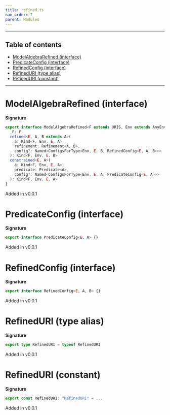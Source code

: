 ```yaml
---
title: refined.ts
nav_order: 7
parent: Modules
---
```


---

<h2 class="text-delta">Table of contents</h2>

- [ModelAlgebraRefined (interface)](#modelalgebrarefined-interface)
- [PredicateConfig (interface)](#predicateconfig-interface)
- [RefinedConfig (interface)](#refinedconfig-interface)
- [RefinedURI (type alias)](#refineduri-type-alias)
- [RefinedURI (constant)](#refineduri-constant)

---

# ModelAlgebraRefined (interface)

**Signature**

```ts
export interface ModelAlgebraRefined<F extends URIS, Env extends AnyEnv> {
  _F: F
  refined<E, A, B extends A>(
    a: Kind<F, Env, E, A>,
    refinement: Refinement<A, B>,
    config?: Named<ConfigsForType<Env, E, B, RefinedConfig<E, A, B>>>
  ): Kind<F, Env, E, B>
  constrained<E, A>(
    a: Kind<F, Env, E, A>,
    predicate: Predicate<A>,
    config?: Named<ConfigsForType<Env, E, A, PredicateConfig<E, A>>>
  ): Kind<F, Env, E, A>
}
```

Added in v0.0.1

# PredicateConfig (interface)

**Signature**

```ts
export interface PredicateConfig<E, A> {}
```

Added in v0.0.1

# RefinedConfig (interface)

**Signature**

```ts
export interface RefinedConfig<E, A, B> {}
```

Added in v0.0.1

# RefinedURI (type alias)

**Signature**

```ts
export type RefinedURI = typeof RefinedURI
```

Added in v0.0.1

# RefinedURI (constant)

**Signature**

```ts
export const RefinedURI: "RefinedURI" = ...
```

Added in v0.0.1
